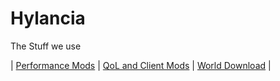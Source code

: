 # Hylancia
The Stuff we use

| [Performance Mods](/Performance/hylancia.md)
| [QoL and Client Mods](/Client/hylancia.md)
| [World Download](/WORLD/README.md) |
